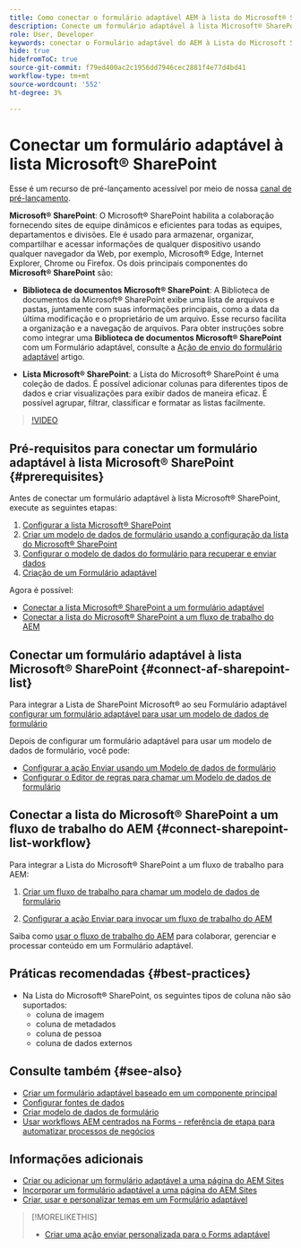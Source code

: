 ```yaml
---
title: Como conectar o formulário adaptável AEM à lista do Microsoft® SharePoint?
description: Conecte um formulário adaptável à lista Microsoft® SharePoint. Saiba como configurar a lista Microsoft® SharePoint e criar um Modelo de dados de formulário usando a configuração. Além disso, você aprenderá a integrar o FDM ao seu Formulário adaptável.
role: User, Developer
keywords: conectar o Formulário adaptável do AEM à Lista do Microsoft SharePoint, conectar o Formulário adaptável à Lista do Microsoft SharePoint, integrar o Formulário adaptável à Lista do Microsoft SharePoint, integrar o Formulário adaptável à Lista do AEM, enviar dados de um Formulário adaptável à Lista do Microsoft, enviar fluxo de trabalho para a Lista do SharePoint SharePoint AEM SharePoint.
hide: true
hidefromToC: true
source-git-commit: f79ed400ac2c1956dd7946cec2881f4e77d4bd41
workflow-type: tm+mt
source-wordcount: '552'
ht-degree: 3%

---
```



# Conectar um formulário adaptável à lista Microsoft® SharePoint

<span class="preview"> Esse é um recurso de pré-lançamento acessível por meio de nossa [canal de pré-lançamento](https://experienceleague.adobe.com/docs/experience-manager-cloud-service/content/release-notes/prerelease.html#new-features). </span>

**Microsoft® SharePoint**: O Microsoft® SharePoint habilita a colaboração fornecendo sites de equipe dinâmicos e eficientes para todas as equipes, departamentos e divisões. Ele é usado para armazenar, organizar, compartilhar e acessar informações de qualquer dispositivo usando qualquer navegador da Web, por exemplo, Microsoft® Edge, Internet Explorer, Chrome ou Firefox. Os dois principais componentes do **Microsoft® SharePoint** são:

* **Biblioteca de documentos Microsoft® SharePoint**: A Biblioteca de documentos da Microsoft® SharePoint exibe uma lista de arquivos e pastas, juntamente com suas informações principais, como a data da última modificação e o proprietário de um arquivo. Esse recurso facilita a organização e a navegação de arquivos.
Para obter instruções sobre como integrar uma **Biblioteca de documentos Microsoft® SharePoint** com um Formulário adaptável, consulte a [Ação de envio do formulário adaptável](/help/forms/configuring-submit-actions.md#submit-to-sharepoint) artigo.

* **Lista Microsoft® SharePoint**: a Lista do Microsoft® SharePoint é uma coleção de dados. É possível adicionar colunas para diferentes tipos de dados e criar visualizações para exibir dados de maneira eficaz. É possível agrupar, filtrar, classificar e formatar as listas facilmente.

>[!VIDEO](https://video.tv.adobe.com/v/3424820/connect-aem-adaptive-form-to-sharepointlist/?quality=12&learn=on)

## Pré-requisitos para conectar um formulário adaptável à lista Microsoft® SharePoint {#prerequisites}

Antes de conectar um formulário adaptável à lista Microsoft® SharePoint, execute as seguintes etapas:

1. [Configurar a lista Microsoft® SharePoint](/help/forms/configure-data-sources.md#configure-microsoft-sharepoint-list)
1. [Criar um modelo de dados de formulário usando a configuração da lista do Microsoft® SharePoint](/help/forms/create-form-data-models.md)
1. [Configurar o modelo de dados do formulário para recuperar e enviar dados](/help/forms/work-with-form-data-model.md#configure-services)
1. [Criação de um Formulário adaptável](/help/forms/creating-adaptive-form-core-components.md)

Agora é possível:

* [Conectar a lista Microsoft® SharePoint a um formulário adaptável](#connect-an-adaptive-form-to-microsoft-sharepoint-list-connect-af-sharepoint-list)
* [Conectar a lista do Microsoft® SharePoint a um fluxo de trabalho do AEM](#connect-sharepoint-list-workflow)

## Conectar um formulário adaptável à lista Microsoft® SharePoint {#connect-af-sharepoint-list}

Para integrar a Lista de SharePoint Microsoft® ao seu Formulário adaptável [configurar um formulário adaptável para usar um modelo de dados de formulário](/help/forms/creating-adaptive-form-core-components.md#configure-a-schema-or-form-data-model-for-an-adaptive-formconfigure-schema-or-data-model-for-form)

Depois de configurar um formulário adaptável para usar um modelo de dados de formulário, você pode:

* [Configurar a ação Enviar usando um Modelo de dados de formulário](/help/forms/configuring-submit-actions.md#submit-using-form-data-model)
* [Configurar o Editor de regras para chamar um Modelo de dados de formulário](/help/forms/rule-editor.md#invoke-form-data-model-service-invoke)

## Conectar a lista do Microsoft® SharePoint a um fluxo de trabalho do AEM {#connect-sharepoint-list-workflow}

Para integrar a Lista do Microsoft® SharePoint a um fluxo de trabalho para AEM:

1. [Criar um fluxo de trabalho para chamar um modelo de dados de formulário](https://experienceleague.adobe.com/docs/experience-manager-65/developing/extending-aem/extending-workflows/workflows-models.html?lang=pt-BR)

   <!--
    To create a new workflow with the editor, perform the following steps:
    1.  Go to your **AEM Forms Author** instance > **[!UICONTROL Tools]** > **[!UICONTROL Workflow]** > **[!UICONTROL Models]**.
    1.  Click **[!UICONTROL Create]** > **[!UICONTROL Create Model]**. The Add Workflow Model dialog appears. 
    1. Specify **[!UICONTROL Title]** and **[!UICONTROL Name (optional)]**.
    1. Click **[!UICONTROL Done]**. The new model is listed in the Workflow Models console.
    1. Select your new workflow, then use **[!UICONTROL Edit]** to open it for configuration.
    1. Add **[!UICONTROL Invoke Form Data Model Service]** step to your workflow.
    1. Confirm the changes with Sync (editor toolbar) to generate the runtime model.
    -->

1. [Configurar a ação Enviar para invocar um fluxo de trabalho do AEM](/help/forms/configuring-submit-actions.md#invoke-an-aem-workflow)


Saiba como [usar o fluxo de trabalho do AEM](https://experienceleague.adobe.com/docs/experience-manager-learn/foundation/workflow/use-workflow.html) para colaborar, gerenciar e processar conteúdo em um Formulário adaptável.

## Práticas recomendadas {#best-practices}

<!-- * For storing data in a tabular format or implementing data permissions, it is advisable to use Microsoft® SharePoint List rather than Microsoft® SharePoint Document Library. -->
* Na Lista do Microsoft® SharePoint, os seguintes tipos de coluna não são suportados:
   * coluna de imagem
   * coluna de metadados
   * coluna de pessoa
   * coluna de dados externos

## Consulte também {#see-also}

* [Criar um formulário adaptável baseado em um componente principal](/help/forms/creating-adaptive-form-core-components.md)
* [Configurar fontes de dados](/help/forms/configuring-submit-actions.md)
* [Criar modelo de dados de formulário](/help/forms/create-form-data-models.md)
* [Usar workflows AEM centrados na Forms - referência de etapa para automatizar processos de negócios](/help/forms/aem-forms-workflow-step-reference.md)

## Informações adicionais

* [Criar ou adicionar um formulário adaptável a uma página do AEM Sites](/help/forms/create-or-add-an-adaptive-form-to-aem-sites-page.md)
* [Incorporar um formulário adaptável a uma página do AEM Sites](/help/forms/embed-adaptive-form-aem-sites.md)
* [Criar, usar e personalizar temas em um Formulário adaptável](/help/forms/using-themes-in-core-components.md)

>[!MORELIKETHIS]
>
>* [Criar uma ação enviar personalizada para o Forms adaptável](/help/forms/custom-submit-action-form.md)





